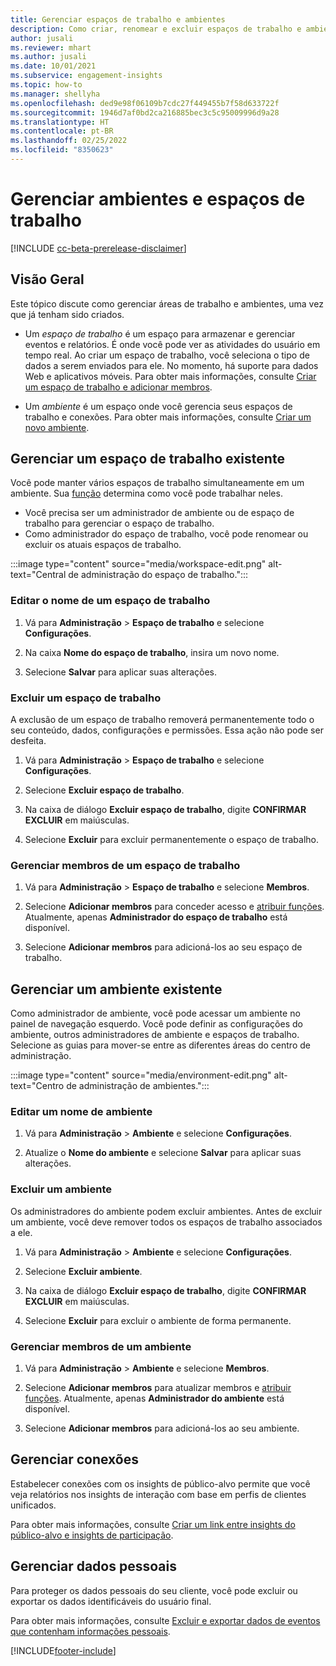 ```yaml
---
title: Gerenciar espaços de trabalho e ambientes
description: Como criar, renomear e excluir espaços de trabalho e ambientes.
author: jusali
ms.reviewer: mhart
ms.author: jusali
ms.date: 10/01/2021
ms.subservice: engagement-insights
ms.topic: how-to
ms.manager: shellyha
ms.openlocfilehash: ded9e98f06109b7cdc27f449455b7f58d633722f
ms.sourcegitcommit: 1946d7af0bd2ca216885bec3c5c95009996d9a28
ms.translationtype: HT
ms.contentlocale: pt-BR
ms.lasthandoff: 02/25/2022
ms.locfileid: "8350623"
---
```

# <a name="manage-environments-and-workspaces"></a>Gerenciar ambientes e espaços de trabalho

[!INCLUDE [cc-beta-prerelease-disclaimer](includes/cc-beta-prerelease-disclaimer.md)]

## <a name="overview"></a>Visão Geral

Este tópico discute como gerenciar áreas de trabalho e ambientes, uma vez que já tenham sido criados. 

- Um *espaço de trabalho* é um espaço para armazenar e gerenciar eventos e relatórios. É onde você pode ver as atividades do usuário em tempo real. Ao criar um espaço de trabalho, você seleciona o tipo de dados a serem enviados para ele. No momento, há suporte para dados Web e aplicativos móveis. Para obter mais informações, consulte [Criar um espaço de trabalho e adicionar membros](create-workspace.md).

- Um *ambiente* é um espaço onde você gerencia seus espaços de trabalho e conexões. Para obter mais informações, consulte [Criar um novo ambiente](create-new-environment.md).

## <a name="manage-an-existing-workspace"></a>Gerenciar um espaço de trabalho existente

Você pode manter vários espaços de trabalho simultaneamente em um ambiente. Sua [função](user-roles.md) determina como você pode trabalhar neles. 

 - Você precisa ser um administrador de ambiente ou de espaço de trabalho para gerenciar o espaço de trabalho.
 - Como administrador do espaço de trabalho, você pode renomear ou excluir os atuais espaços de trabalho. 

:::image type="content" source="media/workspace-edit.png" alt-text="Central de administração do espaço de trabalho.":::

### <a name="edit-a-workspace-name"></a>Editar o nome de um espaço de trabalho

1. Vá para **Administração** > **Espaço de trabalho** e selecione **Configurações**.

1. Na caixa **Nome do espaço de trabalho**, insira um novo nome.

1. Selecione **Salvar** para aplicar suas alterações.

### <a name="delete-a-workspace"></a>Excluir um espaço de trabalho

A exclusão de um espaço de trabalho removerá permanentemente todo o seu conteúdo, dados, configurações e permissões. Essa ação não pode ser desfeita.

1. Vá para **Administração** > **Espaço de trabalho** e selecione **Configurações**.

1. Selecione **Excluir espaço de trabalho**. 

1. Na caixa de diálogo **Excluir espaço de trabalho**, digite **CONFIRMAR EXCLUIR** em maiúsculas. 

1. Selecione **Excluir** para excluir permanentemente o espaço de trabalho.

### <a name="manage-workspace-members"></a>Gerenciar membros de um espaço de trabalho

1. Vá para **Administração** > **Espaço de trabalho** e selecione **Membros**.

1. Selecione **Adicionar membros** para conceder acesso e [atribuir funções](user-roles.md). Atualmente, apenas **Administrador do espaço de trabalho** está disponível.

1. Selecione **Adicionar membros** para adicioná-los ao seu espaço de trabalho.

## <a name="manage-an-existing-environment"></a>Gerenciar um ambiente existente

Como administrador de ambiente, você pode acessar um ambiente no painel de navegação esquerdo. Você pode definir as configurações do ambiente, outros administradores de ambiente e espaços de trabalho. Selecione as guias para mover-se entre as diferentes áreas do centro de administração.

:::image type="content" source="media/environment-edit.png" alt-text="Centro de administração de ambientes.":::

### <a name="edit-an-environment-name"></a>Editar um nome de ambiente

1. Vá para **Administração** > **Ambiente** e selecione **Configurações**.

1. Atualize o **Nome do ambiente** e selecione **Salvar** para aplicar suas alterações.

### <a name="delete-an-environment"></a>Excluir um ambiente

Os administradores do ambiente podem excluir ambientes. Antes de excluir um ambiente, você deve remover todos os espaços de trabalho associados a ele.

1. Vá para **Administração** > **Ambiente** e selecione **Configurações**.

1. Selecione **Excluir ambiente**. 

1. Na caixa de diálogo **Excluir espaço de trabalho**, digite **CONFIRMAR EXCLUIR** em maiúsculas. 

1. Selecione **Excluir** para excluir o ambiente de forma permanente.

### <a name="manage-environment-members"></a>Gerenciar membros de um ambiente

1. Vá para **Administração** > **Ambiente** e selecione **Membros**.

1. Selecione **Adicionar membros** para atualizar membros e [atribuir funções](user-roles.md). Atualmente, apenas **Administrador do ambiente** está disponível.

1. Selecione **Adicionar membros** para adicioná-los ao seu ambiente.

## <a name="manage-connections"></a>Gerenciar conexões

Estabelecer conexões com os insights de público-alvo permite que você veja relatórios nos insights de interação com base em perfis de clientes unificados. 

Para obter mais informações, consulte [Criar um link entre insights do público-alvo e insights de participação](integrate-audience-insights-engagement-insights.md).

## <a name="manage-personal-data"></a>Gerenciar dados pessoais

Para proteger os dados pessoais do seu cliente, você pode excluir ou exportar os dados identificáveis do usuário final.

Para obter mais informações, consulte [Excluir e exportar dados de eventos que contenham informações pessoais](../dsr-rights-requests.md).

[!INCLUDE[footer-include](../includes/footer-banner.md)]
